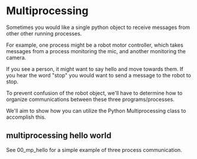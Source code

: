 # Multiprocessing #

Sometimes you would like a single python object to receive messages from other other running processes.

For example, one process might be a robot motor controller, which takes messages from a process monitoring the mic, and another monitoring the camera.


If you see a person, it might want to say hello and move towards them.
If you hear the word "stop" you would want to send a message to the robot to stop.

To prevent confusion of the robot object, we'll have to determine how to organize communications between these three programs/processes.

We'll aim to show how you can utilize the Python Multiprocessing class to accomplish this.


## multiprocessing hello world ##

See 00_mp_hello for a simple example of three process communication.



